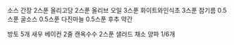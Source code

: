 소스
간장 2스푼
올리고당 2스푼
올리브 오일 3스푼
화이트와인식초 3스푼
참기름 0.5스푼
굴소스 0.5스푼
다진마늘 0.5스푼
후추 약간

방토 5개
새우
베이컨 2줄
캔옥수수 2스푼
샐러드 채소
양파 1/6개
